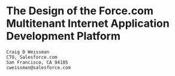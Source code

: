 # The Design of the Force.com Multitenant Internet Application Development Platform
```
Craig D Weissman
CTO, Salesforce.com 
San Francisco, CA 94105  
cweissman@salesforce.com  
```